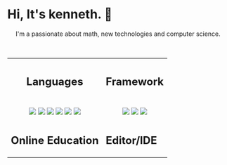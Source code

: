 
<h1 > Hi, It's kenneth. 👋 </h2>

<p align='center'>I'm a passionate about math, new technologies and computer science.</p>

<br>


<table align='center'>
  <tr>
    <th>
        <h2>Languages</h2>
    </th>
    <th>
        <h2>Framework</h2>
    </th>
  </tr>
  <!-- 2nd row -->
  <tr>
    <!-- languages -->
    <td>
        <div align='center'>
        <br>
        <img src='https://img.shields.io/badge/PHP-777BB4?style=for-the-badge&logo=php&logoColor=white'>
        <img src='https://img.shields.io/badge/JavaScript-F7DF1E?style=for-the-badge&logo=javascript&logoColor=black'>
        <img src='https://img.shields.io/badge/Markdown-000000?style=for-the-badge&logo=markdown&logoColor=white'>
        <img src='https://img.shields.io/badge/CSS3-1572B6?style=for-the-badge&logo=css3&logoColor=white'>
        <img src='https://img.shields.io/badge/HTML-239120?style=for-the-badge&logo=html5&logoColor=white'>
        <img src='https://img.shields.io/badge/Python-3776AB?style=for-the-badge&logo=python&logoColor=white'>
        </div>
    </td>
     <!-- Framework -->
    <td>
        <div align='center'>
        <br>
        <img src='https://img.shields.io/badge/Node.js-43853D?style=for-the-badge&logo=node.js&logoColor=white'>
        <img src='https://img.shields.io/badge/JavaScript-323330?style=for-the-badge&logo=javascript&logoColor=F7DF1E'>
        <img src='https://img.shields.io/badge/Markdown-000000?style=for-the-badge&logo=markdown&logoColor=white'>
        </div>
    </td>
    <!-- cli -->
   <!--  <td>
        <div align='center'>
        <br>
        <img src='https://img.shields.io/badge/GIT-E44C30?style=for-the-badge&logo=git&logoColor=white'>
        <img src='https://img.shields.io/badge/Node.js-43853D?style=for-the-badge&logo=node.js&logoColor=white'>
        <img src='https://img.shields.io/badge/JavaScript-323330?style=for-the-badge&logo=javascript&logoColor=F7DF1E'>
        <img src='https://img.shields.io/badge/Markdown-000000?style=for-the-badge&logo=markdown&logoColor=white'>
        </div>
    </td> -->
  </tr>
    <tr>
    <td>
        <h2>Online Education</h2>
    </td>
    <td>
        <h2>Editor/IDE</h2>
    </td>
    </tr>
</table>


